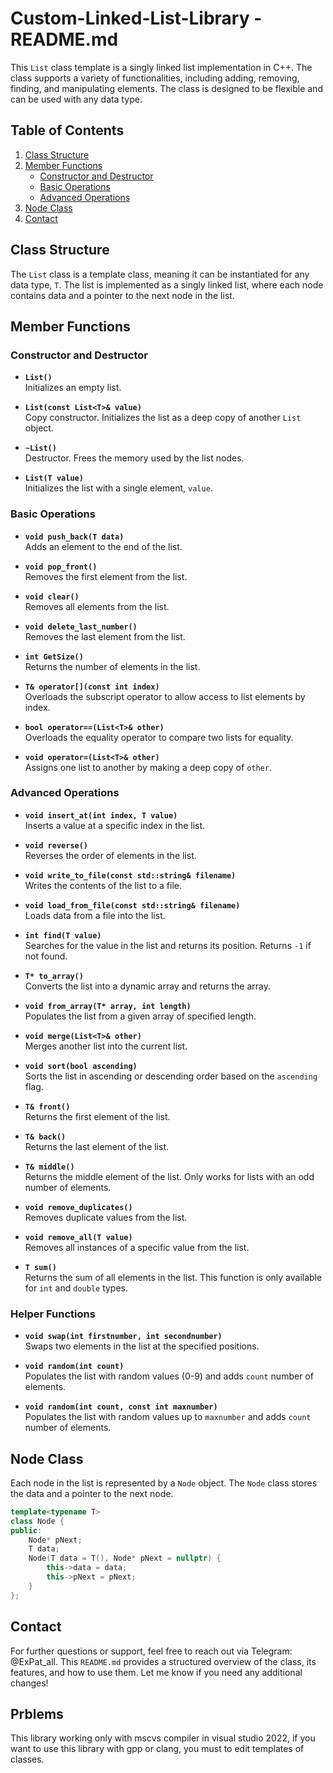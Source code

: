 # Custom-Linked-List-Library - README.md

This `List` class template is a singly linked list implementation in C++. The class supports a variety of functionalities, including adding, removing, finding, and manipulating elements. The class is designed to be flexible and can be used with any data type.

## Table of Contents

1. [Class Structure](#class-structure)
2. [Member Functions](#member-functions)
   - [Constructor and Destructor](#constructor-and-destructor)
   - [Basic Operations](#basic-operations)
   - [Advanced Operations](#advanced-operations)
3. [Node Class](#node-class)
4. [Contact](#contact)

## Class Structure

The `List` class is a template class, meaning it can be instantiated for any data type, `T`. The list is implemented as a singly linked list, where each node contains data and a pointer to the next node in the list.

## Member Functions

### Constructor and Destructor

- **`List()`**  
  Initializes an empty list.

- **`List(const List<T>& value)`**  
  Copy constructor. Initializes the list as a deep copy of another `List` object.

- **`~List()`**  
  Destructor. Frees the memory used by the list nodes.

- **`List(T value)`**  
  Initializes the list with a single element, `value`.

### Basic Operations

- **`void push_back(T data)`**  
  Adds an element to the end of the list.

- **`void pop_front()`**  
  Removes the first element from the list.

- **`void clear()`**  
  Removes all elements from the list.

- **`void delete_last_number()`**  
  Removes the last element from the list.

- **`int GetSize()`**  
  Returns the number of elements in the list.

- **`T& operator[](const int index)`**  
  Overloads the subscript operator to allow access to list elements by index.

- **`bool operator==(List<T>& other)`**  
  Overloads the equality operator to compare two lists for equality.

- **`void operator=(List<T>& other)`**  
  Assigns one list to another by making a deep copy of `other`.

### Advanced Operations

- **`void insert_at(int index, T value)`**  
  Inserts a value at a specific index in the list.

- **`void reverse()`**  
  Reverses the order of elements in the list.

- **`void write_to_file(const std::string& filename)`**  
  Writes the contents of the list to a file.

- **`void load_from_file(const std::string& filename)`**  
  Loads data from a file into the list.

- **`int find(T value)`**  
  Searches for the value in the list and returns its position. Returns `-1` if not found.

- **`T* to_array()`**  
  Converts the list into a dynamic array and returns the array.

- **`void from_array(T* array, int length)`**  
  Populates the list from a given array of specified length.

- **`void merge(List<T>& other)`**  
  Merges another list into the current list.

- **`void sort(bool ascending)`**  
  Sorts the list in ascending or descending order based on the `ascending` flag.

- **`T& front()`**  
  Returns the first element of the list.

- **`T& back()`**  
  Returns the last element of the list.

- **`T& middle()`**  
  Returns the middle element of the list. Only works for lists with an odd number of elements.

- **`void remove_duplicates()`**  
  Removes duplicate values from the list.

- **`void remove_all(T value)`**  
  Removes all instances of a specific value from the list.

- **`T sum()`**  
  Returns the sum of all elements in the list. This function is only available for `int` and `double` types.

### Helper Functions

- **`void swap(int firstnumber, int secondnumber)`**  
  Swaps two elements in the list at the specified positions.

- **`void random(int count)`**  
  Populates the list with random values (0-9) and adds `count` number of elements.

- **`void random(int count, const int maxnumber)`**  
  Populates the list with random values up to `maxnumber` and adds `count` number of elements.

## Node Class

Each node in the list is represented by a `Node` object. The `Node` class stores the data and a pointer to the next node.

```cpp
template<typename T>
class Node {
public:
    Node* pNext;
    T data;
    Node(T data = T(), Node* pNext = nullptr) {
        this->data = data;
        this->pNext = pNext;
    }
};
```

## Contact
For further questions or support, feel free to reach out via Telegram: @ExPat_all. 
This `README.md` provides a structured overview of the class, its features, and how to use them. Let me know if you need any additional changes!

## Prblems
This library working only with mscvs compiler in visual studio 2022, if you want to use this library with gpp or clang, you must to edit templates of classes.
